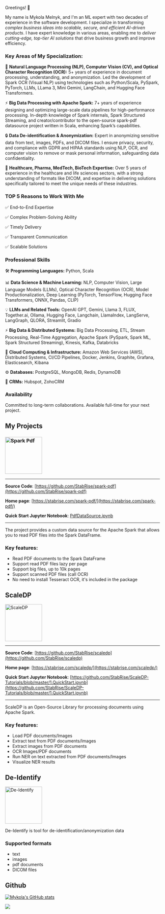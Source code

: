 Greetings! 👋 

My name is Mykola Melnyk, and I'm an ML expert with two decades of experience in the software development. I specialize in transforming *complex business ideas into scalable, secure, and efficient AI-driven products*. I have expert knowledge in various areas, enabling me to *deliver cutting-edge, top-tier AI solutions* that drive business growth and improve efficiency.

### Key Areas of My Specialization:

📄 **Natural Language Processing (NLP), Computer Vision (CV), and Optical Character Recognition (OCR):** 5+ years of experience in document processing, understanding, and anonymization. Led the development of Spark OCR (Visual NLP) using technologies such as Python/Scala, PySpark, PyTorch, LLMs, LLama 3, Mini Gemini, LangChain, and Hugging Face Transformers.

⚡ **Big Data Processing with Apache Spark:** 7+ years of experience designing and optimizing large-scale data pipelines for high-performance processing. In-depth knowledge of Spark internals, Spark Structured Streaming, and creator/contributor to the open-source spark-pdf datasource project written in Scala, enhancing Spark’s capabilities.

🔒 **Data De-identification & Anonymization:** Expert in anonymizing sensitive data from text, images, PDFs, and DICOM files. I ensure privacy, security, and compliance with GDPR and HIPAA standards using NLP, OCR, and computer vision to remove or mask personal information, safeguarding data confidentiality.

🧬 **Healthcare, Pharma, MedTech, BioTech Expertise:** Over 5 years of experience in the healthcare and life sciences sectors, with a strong understanding of formats like DICOM, and expertise in delivering solutions specifically tailored to meet the unique needs of these industries.

### TOP 5 Reasons to Work With Me
✅ End-to-End Expertise

✅ Complex Problem-Solving Ability

✅ Timely Delivery

✅ Transparent Communication

✅ Scalable Solutions

### Professional Skills

🛠️ **Programming Languages:** Python, Scala

📊 **Data Science & Machine Learning:** NLP, Computer Vision, Large Language Models (LLMs), Optical Character Recognition (OCR), Model Productionalization, Deep Learning (PyTorch, TensorFlow, Hugging Face Transformers, ONNX, Pandas, CLIP)

💡 **LLMs and Related Tools:** OpenAI GPT, Gemini, Llama 3, FLUX, Together.ai, Ollama, Hugging Face, Langchain, LlamaIndex, LangServe, LangGraph, QLORA, Streamlit, Gradio

⚡ **Big Data & Distributed Systems:** Big Data Processing, ETL, Stream Processing, Real-Time Aggregation, Apache Spark (PySpark, Spark ML, Spark Structured Streaming), Kinesis, Kafka, Databricks

🚀 **Cloud Computing & Infrastructure:** Amazon Web Services (AWS), Distributed Systems, CI/CD Pipelines, Docker, Jenkins, Graphite, Grafana, Elasticsearch, Kibana

⚙️ **Databases:** PostgreSQL, MongoDB, Redis, DynamoDB

💼 **CRMs:** Hubspot, ZohoCRM

### Availability
Committed to long-term collaborations. Available full-time for your next project.

## My Projects

### <a href="https://stabrise.com/spark-pdf/"><img alt="Spark Pdf" src="https://stabrise.com/media/filer_public_thumbnails/filer_public/16/d6/16d6a0d6-f162-42ad-a5a3-7dc20361ad24/sparkpdf.png__1000x300_subsampling-2.webp" height="120"></a>

---

**Source Code**: [https://github.com/StabRise/spark-pdf](https://github.com/StabRise/spark-pdf)

**Home page**: [https://stabrise.com/spark-pdf/](https://stabrise.com/spark-pdf/)

**Quick Start Jupyter Notebook**: [PdfDataSource.ipynb](https://github.com/StabRise/spark-pdf/blob/main/examples/PdfDataSource.ipynb)

---

The project provides a custom data source for the Apache Spark that allows you to read PDF files into the Spark DataFrame.

### Key features:

- Read PDF documents to the Spark DataFrame
- Support read PDF files lazy per page
- Support big files, up to 10k pages
- Support scanned PDF files (call OCR)
- No need to install Tesseract OCR, it's included in the package

## ScaleDP

<a href="https://stabrise.com/scaledp/"><img alt="ScaleDP" src="https://stabrise.com/media/filer_public_thumbnails/filer_public/4a/7d/4a7d97c2-50d7-4b7a-9902-af2df9b574da/scaledplogo.png__1000x300_subsampling-2.webp" height="120" /></a>

---

**Source Code**: [https://github.com/StabRise/scaledp](https://github.com/StabRise/scaledp)

**Home page**: [https://stabrise.com/scaledp/](https://stabrise.com/scaledp/)

**Quick Start Jupyter Notebook**: [https://github.com/StabRise/ScaleDP-Tutorials/blob/master/1.QuickStart.ipynb](https://github.com/StabRise/ScaleDP-Tutorials/blob/master/1.QuickStart.ipynb)

---

ScaleDP is an Open-Source Library for processing documents using Apache Spark.

### Key features:

- Load PDF documents/Images
- Extract text from PDF documents/Images
- Extract images from PDF documents
- OCR Images/PDF documents
- Run NER on text extracted from PDF documents/Images
- Visualize NER results


## De-Identify

<a href="https://deidentify.online"><img alt="De-Identify" src="https://stabrise.com/media/filer_public_thumbnails/filer_public/fb/fe/fbfe4b0c-dadb-4878-88ad-1c0ece0dc053/deidentifylogo.png__1000x300_subsampling-2.webp" height="120" /></a>

De-Identify is tool for de-identification/anonymization data

### Supported formats
 - text
 - images
 - pdf documents
 - DICOM files


## Github

[![Mykola's GitHub stats](https://github-readme-stats-sigma-five.vercel.app/api?username=mykolamelnykml&include_all_commits=true&count_private=true&show_icons=true)](https://github.com/mykolamelnykml)

![](https://github-profile-trophy.vercel.app/?username=mykolamelnykml&rank=-A,-C,-?&margin-w=10)


